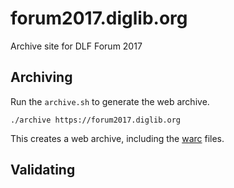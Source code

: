 # forum2017.diglib.org

Archive site for DLF Forum 2017

## Archiving

Run the `archive.sh` to generate the web archive.

	./archive https://forum2017.diglib.org

This creates a web archive, including the [warc](https://iipc.github.io/warc-specifications/specifications/warc-format/warc-1.1/) files.


## Validating

